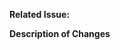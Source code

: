 **Related Issue:**

**Description of Changes**

<!-- In 1-3 sentences, provide an overview of what changes were made and why. -->